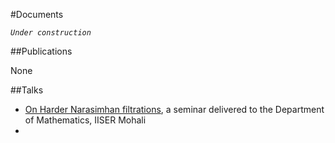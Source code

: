 #Documents

_`Under construction`_

##Publications 

None

##Talks

- [On Harder Narasimhan filtrations](https://cryptosubh.github.io/assets/IDC%20451.pdf), a seminar delivered to the Department of Mathematics, IISER Mohali
- 